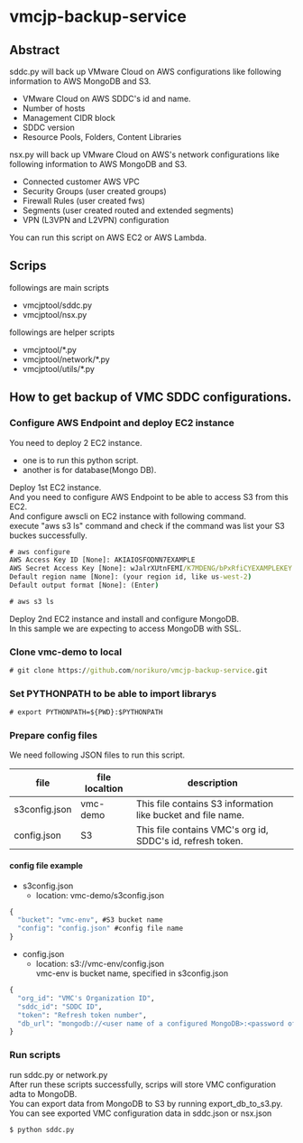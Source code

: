 # vmcjp-backup-service

## Abstract
sddc.py will back up VMware Cloud on AWS configurations like following information to AWS MongoDB and S3.
* VMware Cloud on AWS SDDC's id and name.
* Number of hosts
* Management CIDR block
* SDDC version
* Resource Pools, Folders, Content Libraries

nsx.py will back up VMware Cloud on AWS's network configurations like following information to AWS MongoDB and S3.
* Connected customer AWS VPC
* Security Groups (user created groups)
* Firewall Rules (user created fws)
* Segments (user created routed and extended segments)
* VPN (L3VPN and L2VPN) configuration

You can run this script on AWS EC2 or AWS Lambda.

## Scrips
followings are main scripts
* vmcjptool/sddc.py
* vmcjptool/nsx.py

followings are helper scripts
* vmcjptool/*.py
* vmcjptool/network/*.py
* vmcjptool/utils/*.py

## How to get backup of VMC SDDC configurations.
### Configure AWS Endpoint and deploy EC2 instance
You need to deploy 2 EC2 instance.
* one is to run this python script.
* another is for database(Mongo DB).

Deploy 1st EC2 instance.  
And you need to configure AWS Endpoint to be able to access S3 from this EC2.  
And configure awscli on EC2 instance with following command.  
execute "aws s3 ls" command and check if the command was list your S3 buckes successfully.
```cmd
# aws configure
AWS Access Key ID [None]: AKIAIOSFODNN7EXAMPLE
AWS Secret Access Key [None]: wJalrXUtnFEMI/K7MDENG/bPxRfiCYEXAMPLEKEY
Default region name [None]: (your region id, like us-west-2)
Default output format [None]: (Enter)

# aws s3 ls
```

Deploy 2nd EC2 instance and install and configure MongoDB.  
In this sample we are expecting to access MongoDB with SSL.

### Clone vmc-demo to local

```cmd
# git clone https://github.com/norikuro/vmcjp-backup-service.git
```

### Set PYTHONPATH to be able to import librarys  
```cmd
# export PYTHONPATH=${PWD}:$PYTHONPATH
```

### Prepare config files
We need following JSON files to run this script.  

| file          | file localtion | description |
|---|---|---|
| s3config.json | vmc-demo | This file contains S3 information like bucket and file name. |
| config.json | S3 | This file contains VMC's org id, SDDC's id, refresh token. |

#### config file example
* s3config.json
  * location: vmc-demo/s3config.json
```cmd
{
  "bucket": "vmc-env", #S3 bucket name
  "config": "config.json" #config file name 
}
```

* config.json
  * location: s3://vmc-env/config.json  
vmc-env is bucket name, specified in s3config.json
```cmd
{
  "org_id": "VMC's Organization ID",
  "sddc_id": "SDDC ID",
  "token": "Refresh token number",
  "db_url": "mongodb://<user name of a configured MongoDB>:<password of a configured MongoDB>@docdb-xxxxxxxxxx.cluster-xxxxxx.ap-northeast-1.docdb.amazonaws.com:27017/?ssl=true&ssl_cert_reqs=CERT_NONE",
}
```

### Run scripts
run sddc.py or network.py  
After run these scripts successfully, scrips will store VMC configuration adta to MongoDB.  
You can export data from MongoDB to S3 by running export_db_to_s3.py.  
You can see exported VMC configuration data in sddc.json or nsx.json
```cmd
$ python sddc.py
```
